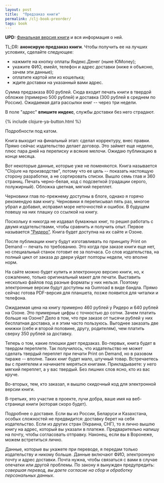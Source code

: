 ```yaml
---
layout: post
title:  "Предзаказ книги"
permalink: /clj-book-preorder/
tags: book
---
```


[book]: /clojure-in-prod/

**UPD:** [Финальная версия книги][book] и вся информация о ней.

TL;DR: **анонсирую предзаказ книги**. Чтобы получить ее на лучших
условиях, сделайте следующее:

- нажмите на кнопку оплаты Яндекс.Денег (ныне ЮMoney);
- укажите ФИО, емейл, телефон и адрес доставки (ниже я объясню, зачем эти
  данные);
- оплатите картой или из кошелька;
- ждите доставки на указанный вами адрес.

Сумма предзаказа 800 рублей. Сюда входит печать книги в твердой обложке
(примерно 500 рублей) и доставка (300 рублей в среднем по России). Ожидаемая
дата рассылки книг -- через три недели.

В поле "адрес" **впишите индекс**, службы доставки без него страдают.

{% include clojure-ya-button.html %}

Подробности под катом.

<!-- more -->

Книга выходит на финальный этап: сделал корректуру, внес правки. Прямо сейчас
издательство делает договор. Это займет еще неделю, плюс пара дней на переписку
и всякие мелочи. Ожидаю публикацию в конце месяца.

Вот некоторые данные, которые уже не поменяются. Книга называется "Сlojure на
производстве", потому что ее цель -- показать настоящую сторону разработки, а не
сортировать списки. Вышло семь глав и 360 страниц. Печать черно-белая, код с
подсветкой (градации серого, полужирный). Обложка цветная, мягкий переплет.

Черновики глав по-прежнему доступны в блоге, однако я горячо рекомендую вам
книгу. Черновики я переписывал пять раз, многое убрал и добавил, исправил море
неточностей и ошибок. В будущем повешу на них плашку со ссылкой на книгу.

Поскольку я никогда не издавал бумажных книг, то решил работать с двумя
издательствами, чтобы сравнить и получить опыт. Первое называется
["Ридеро"](https://ridero.ru/). Книга будет доступна на их сайте и Озоне.

После публикации книгу будут изготавливать по принципу Print on Demand -- печать
по требованию. Это когда при заказе книги еще нет, но специальный станок готовит
ее за полчаса. Со слов издательства, на полный цикл от заказа до двери уйдет
полторы недели, что вполне норм.

На сайте можно будет купить и электронную версию книги, но, к сожалению, только
оригинальный макет для печати. Выставить несколько файлов под разные форматы у
них нельзя. Поэтому электронные версии будут доступны на Gumroad в виде
бандла. Прямо сейчас готова PDF-версия для планшета, позже появится для читалки
и телефона.

Ожидаемая цена на книгу примерно 460 рублей у Ридеро и 640 рублей на Озоне. Это
примерные цифры с точностью до сотни. Зачем платить больше на Озоне?  Дело в
том, что при заказе от тысячи рублей у них бесплатная доставка, и я этим часто
пользуюсь. Выгоднее заказать две книжки (себе и второй половине, другу,
родителям), чем платить сверху 350 рублей за доставку.

Теперь о том, какие плюшки дает предзаказ. Во-первых, книга будет в твердом
переплете. Так получилось, что издательство не может сделать твердый переплет
при печати Print on Demand, но в разовом тираже -- вполне. Таких книг будет мало,
штучный товар. Встречаетесь вы с приятелем и начинаете меряться
книгами. Прикладываете: у него мягкий переплет, а у вас твердый. Без лишних слов
ясно, кто из вас круче.

Во-вторых, тем, кто заказал, я вышлю скидочный код для электронной версии книги.

В-третьих, это участие в проекте, лучи добра, ваше имя на веб-странице книги
(которая скоро будет).

Подробнее о доставке. Если вы из России, Беларуси и Казахстана, особых
сложностей не предвидится: доставку берет на себя издательство. Если из других
стран (Украина, СНГ), то я лично вышлю книгу на адрес, который вы указали в
платеже. Предварительно напишу на почту, чтобы согласовать отправку. Наконец,
если вы в Воронеже, можем встретиться лично.

Данные, которые вы укажете при переводе, я передам только издательству и никому
больше. Данные включают ФИО, электронную почту и адрес доставки. Почта нужна,
чтобы связаться с вами в случае опечатки или другой проблемы. По закону я
вынужден предупредить: *совершая перевод, вы даете согласие на сбор и обработку
персональных данных*.
